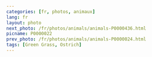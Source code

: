 ```yaml
---
categories: [fr, photos, animaux]
lang: fr
layout: photo
next_photo: /fr/photos/animals/animals-P0000436.html
picname: P0000022
prev_photo: /fr/photos/animals/animals-P0000024.html
tags: [Green Grass, Ostrich]
---
```

